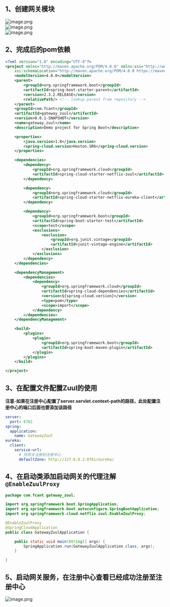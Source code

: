 <a name="AwaGi"></a>
## 1、创建网关模块
![image.png](https://cdn.nlark.com/yuque/0/2020/png/396745/1596094868734-e6646ba6-2565-459f-8b0e-da8feabd9dba.png#height=552&id=vPOMy&originHeight=1656&originWidth=3005&originalType=binary&ratio=1&size=210564&status=done&style=shadow&width=1001.6666666666666)<br />![image.png](https://cdn.nlark.com/yuque/0/2020/png/396745/1596094942285-907a7350-6fda-4eac-8219-235e6eb2cb4b.png#height=552&id=iGSTF&originHeight=1656&originWidth=3005&originalType=binary&ratio=1&size=229116&status=done&style=shadow&width=1001.6666666666666)<br />![image.png](https://cdn.nlark.com/yuque/0/2020/png/396745/1596098564738-7d191aca-1e2c-4cdf-a54b-e4164d4b61de.png#height=552&id=FiZkU&originHeight=1656&originWidth=3005&originalType=binary&ratio=1&size=262131&status=done&style=shadow&width=1001.6666666666666)
<a name="d87Cp"></a>
## 2、完成后的pom依赖
```xml
<?xml version="1.0" encoding="UTF-8"?>
<project xmlns="http://maven.apache.org/POM/4.0.0" xmlns:xsi="http://www.w3.org/2001/XMLSchema-instance"
	xsi:schemaLocation="http://maven.apache.org/POM/4.0.0 https://maven.apache.org/xsd/maven-4.0.0.xsd">
	<modelVersion>4.0.0</modelVersion>
	<parent>
		<groupId>org.springframework.boot</groupId>
		<artifactId>spring-boot-starter-parent</artifactId>
		<version>2.3.2.RELEASE</version>
		<relativePath/> <!-- lookup parent from repository -->
	</parent>
	<groupId>com.fcant</groupId>
	<artifactId>gateway_zuul</artifactId>
	<version>0.0.1-SNAPSHOT</version>
	<name>gateway_zuul</name>
	<description>Demo project for Spring Boot</description>

	<properties>
		<java.version>1.8</java.version>
		<spring-cloud.version>Hoxton.SR6</spring-cloud.version>
	</properties>

	<dependencies>
		<dependency>
			<groupId>org.springframework.cloud</groupId>
			<artifactId>spring-cloud-starter-netflix-zuul</artifactId>
		</dependency>

        <dependency>
            <groupId>org.springframework.cloud</groupId>
            <artifactId>spring-cloud-starter-netflix-eureka-client</artifactId>
        </dependency>

		<dependency>
			<groupId>org.springframework.boot</groupId>
			<artifactId>spring-boot-starter-test</artifactId>
			<scope>test</scope>
			<exclusions>
				<exclusion>
					<groupId>org.junit.vintage</groupId>
					<artifactId>junit-vintage-engine</artifactId>
				</exclusion>
			</exclusions>
		</dependency>
	</dependencies>

	<dependencyManagement>
		<dependencies>
			<dependency>
				<groupId>org.springframework.cloud</groupId>
				<artifactId>spring-cloud-dependencies</artifactId>
				<version>${spring-cloud.version}</version>
				<type>pom</type>
				<scope>import</scope>
			</dependency>
		</dependencies>
	</dependencyManagement>

	<build>
		<plugins>
			<plugin>
				<groupId>org.springframework.boot</groupId>
				<artifactId>spring-boot-maven-plugin</artifactId>
			</plugin>
		</plugins>
	</build>

</project>
```
<a name="esSIE"></a>
## 3、在配置文件配置Zuul的使用
**注意-如果在注册中心配置了server.servlet.context-path的路径，此处配置注册中心的端口后面也要添加该路径**
```yaml
server:
  port: 8762
spring:
  application:
    name: GatewayZuul
eureka:
  client:
    service-url:
      # 将网关注册到注册中心
      defaultZone: http://127.0.0.1:8761/eureka/
```
<a name="zIiOe"></a>
## 4、在启动类添加启动网关的代理注解 `@EnableZuulProxy`
```java
package com.fcant.gateway_zuul;

import org.springframework.boot.SpringApplication;
import org.springframework.boot.autoconfigure.SpringBootApplication;
import org.springframework.cloud.netflix.zuul.EnableZuulProxy;

@EnableZuulProxy
@SpringCloudApplication
public class GatewayZuulApplication {

	public static void main(String[] args) {
		SpringApplication.run(GatewayZuulApplication.class, args);
	}

}
```
<a name="CKIeL"></a>
## 5、启动网关服务，在注册中心查看已经成功注册至注册中心
![image.png](https://cdn.nlark.com/yuque/0/2020/png/396745/1596166933838-63e6625b-e974-4331-b65c-0bc6d8233ef1.png#height=685&id=lNBfw&originHeight=2056&originWidth=3840&originalType=binary&ratio=1&size=522144&status=done&style=none&width=1280)


